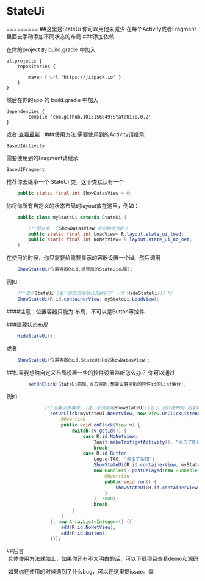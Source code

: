 # StateUi
=========
##这里是StateUi
你可以用他来减少 在每个Activity或者Fragment里面去手动添加不同状态的布局
###添加依赖

   在你的project 的 build.gradle 中加入
   
    allprojects {
		repositories {
			
			maven { url 'https://jitpack.io' }
		}
	}
  
  然后在你的app 的 build.gradle 中加入 
  
    dependencies {
	        compile 'com.github.1015156849:StateUi:0.0.2'
	}
  
  或者  [查看最新](https://jitpack.io/#1015156849/StateUi "点我，快点我")
  
###使用方法
需要使用到的Activity请继承

    BaseUIActivity
需要使用到的Fragment请继承 

    BaseUIFragment
	
推荐你去继承一个 StateUi 类，这个类默认有一个 

```java
	public static final int ShowDatasView = 0; 
```
	
你将你所有自定义的状态布局的layout放在这里，例如：

```java	
	public class myStateUi extends StateUi {

	    /**默认有一个ShowDatasView 该初始值为0*/
	    public static final int LoadView= R.layout.state_ui_load;
	    public static final int NoNetView= R.layout.state_ui_no_net;
	}
```
	
在使用的时候，你只需要给需要显示的容器设置一个id，然后调用 

```java
	ShowStateUi(位置容器的id,想显示的StateUi布局);
```
例如：	
```java
	/**显示StateUi（注：该方法中默认先执行了 一次 HideStateUi()）*/
	ShowStateUi(R.id.containerView, myStateUi.LoadView);
```
####注意：位置容器只能为 布局，不可以是Button等控件

###隐藏状态布局
```java
	HideStateUi();
```
或者
```java
	ShowStateUi(位置容器的id,StateUi中的ShowDatasView);
```
##如果我想给自定义布局设置一些的控件设置监听怎么办？
  你可以通过 
```java
		setOnClick(StateUi布局,点击监听,想要设置监听的控件id的List集合);
```
  例如：
```java	
	          /**设置点击事件 （注：必须使用ShowStateUi()显示 该状态布局 后才能对该布局上的控件设置监听）*/
                setOnClick(myStateUi.NoNetView, new View.OnClickListener() {
                    @Override
                    public void onClick(View v) {
                        switch (v.getId()) {
                            case R.id.NoNetView:
                                Toast.makeText(getActivity(), "点击了图片", Toast.LENGTH_SHORT).show();
                                break;
                            case R.id.Button:
                                Log.e(TAG, "点击了按钮");
                                ShowStateUi(R.id.containerView, myStateUi.LoadView);
                                new Handler().postDelayed(new Runnable() {
                                    @Override
                                    public void run() {
                                        ShowStateUi(R.id.containerView, myStateUi.NoNetView);
                                    }
                                }, 3000);
                                break;
                        }
                    }
                }, new ArrayList<Integer>() {{
                    add(R.id.NoNetView);
                    add(R.id.Button);
                }});
```		

##后言<br>
  具体使用方法就如上，如果你还有不太明白的话，可以下载项目查看demo和源码
  
  如果你在使用的时候遇到了什么bug，可以在这里提issue。😁
  
  
